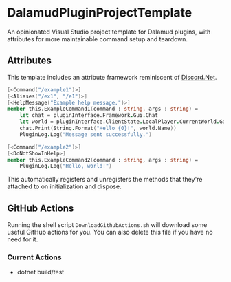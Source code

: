 # DalamudPluginProjectTemplate
An opinionated Visual Studio project template for Dalamud plugins, with attributes for more maintainable command setup and teardown.

## Attributes
This template includes an attribute framework reminiscent of [Discord.Net](https://github.com/discord-net/Discord.Net).

```fsharp
[<Command("/example1")>]
[<Aliases("/ex1", "/e1")>]
[<HelpMessage("Example help message.")>]
member this.ExampleCommand1(command : string, args : string) =
    let chat = pluginInterface.Framework.Gui.Chat
    let world = pluginInterface.ClientState.LocalPlayer.CurrentWorld.GameData
    chat.Print(String.Format("Hello {0}!", world.Name))
    PluginLog.Log("Message sent successfully.")

[<Command("/example2")>]
[<DoNotShowInHelp>]
member this.ExampleCommand2(command : string, args : string) =
    PluginLog.Log("Hello, world!")
```

This automatically registers and unregisters the methods that they're attached to on initialization and dispose.

## GitHub Actions
Running the shell script `DownloadGithubActions.sh` will download some useful GitHub actions for you. You can also delete this file if you have no need for it.

### Current Actions
  * dotnet build/test
